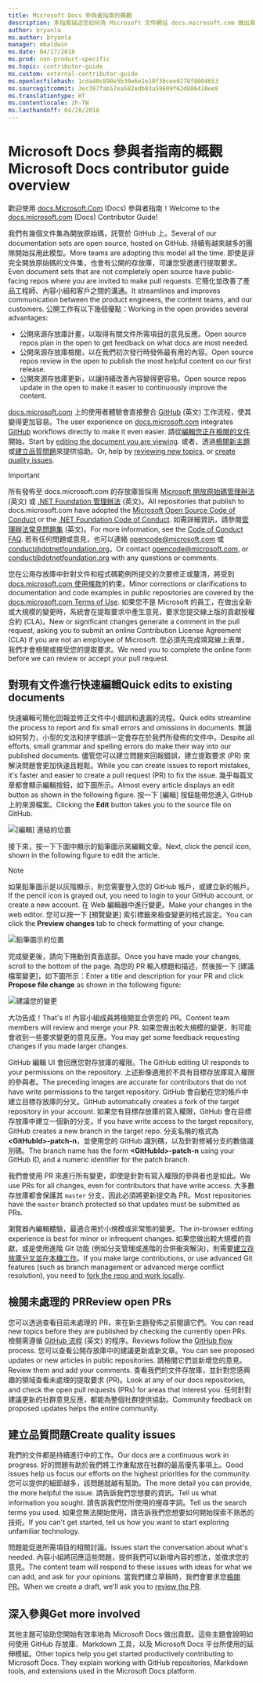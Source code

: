 ```yaml
---
title: Microsoft Docs 參與者指南的概觀
description: 本指南描述您如何為 Microsoft 文件網站 docs.microsoft.com 做出貢獻。
author: bryanla
ms.author: bryanla
manager: mbaldwin
ms.date: 04/17/2018
ms.prod: non-product-specific
ms.topic: contributor-guide
ms.custom: external-contributor-guide
ms.openlocfilehash: 1cda40c890e5b30e6e1e10f3bcee0278f8004653
ms.sourcegitcommit: 3ec397fab57ea582edb03a59609f62d886410ee8
ms.translationtype: HT
ms.contentlocale: zh-TW
ms.lasthandoff: 04/28/2018
---
```

# <a name="microsoft-docs-contributor-guide-overview"></a><span data-ttu-id="23890-103">Microsoft Docs 參與者指南的概觀</span><span class="sxs-lookup"><span data-stu-id="23890-103">Microsoft Docs contributor guide overview</span></span>

<span data-ttu-id="23890-104">歡迎使用 [docs.Microsoft.Com](https://docs.microsoft.com) (Docs) 參與者指南！</span><span class="sxs-lookup"><span data-stu-id="23890-104">Welcome to the [docs.microsoft.com](https://docs.microsoft.com) (Docs) Contributor Guide!</span></span>

<span data-ttu-id="23890-105">我們有幾個文件集為開放原始碼，託管於 GitHub 上。</span><span class="sxs-lookup"><span data-stu-id="23890-105">Several of our documentation sets are open source, hosted on GitHub.</span></span> <span data-ttu-id="23890-106">持續有越來越多的團隊開始採用此模型。</span><span class="sxs-lookup"><span data-stu-id="23890-106">More teams are adopting this model all the time.</span></span> <span data-ttu-id="23890-107">即使是非完全開放原始碼的文件集，也會有公開的存放庫，可讓您受邀進行提取要求。</span><span class="sxs-lookup"><span data-stu-id="23890-107">Even document sets that are not completely open source have public-facing repos where you are invited to make pull requests.</span></span> <span data-ttu-id="23890-108">它簡化並改善了產品工程師、內容小組和客戶之間的溝通。</span><span class="sxs-lookup"><span data-stu-id="23890-108">It streamlines and improves communication between the product engineers, the content teams, and our customers.</span></span> <span data-ttu-id="23890-109">公開工作有以下幾個優點：</span><span class="sxs-lookup"><span data-stu-id="23890-109">Working in the open provides several advantages:</span></span>

- <span data-ttu-id="23890-110">公開來源存放庫計畫，以取得有關文件所需項目的意見反應。</span><span class="sxs-lookup"><span data-stu-id="23890-110">Open source repos plan in the open to get feedback on what docs are most needed.</span></span>
- <span data-ttu-id="23890-111">公開來源存放庫檢閱，以在我們初次發行時發佈最有用的內容。</span><span class="sxs-lookup"><span data-stu-id="23890-111">Open source repos review in the open to publish the most helpful content on our first release.</span></span>
- <span data-ttu-id="23890-112">公開來源存放庫更新，以讓持續改善內容變得更容易。</span><span class="sxs-lookup"><span data-stu-id="23890-112">Open source repos update in the open to make it easier to continuously improve the content.</span></span>

<span data-ttu-id="23890-113">[docs.microsoft.com](https://docs.microsoft.com) 上的使用者體驗會直接整合 [GitHub](https://github.com) \(英文\) 工作流程，使其變得更加容易。</span><span class="sxs-lookup"><span data-stu-id="23890-113">The user experience on [docs.microsoft.com](https://docs.microsoft.com) integrates [GitHub](https://github.com) workflows directly to make it even easier.</span></span> <span data-ttu-id="23890-114">請從[編輯您正在檢閱的文件](#quick-edits-to-existing-documents)開始。</span><span class="sxs-lookup"><span data-stu-id="23890-114">Start by [editing the document you are viewing](#quick-edits-to-existing-documents).</span></span> <span data-ttu-id="23890-115">或者，透過[檢閱新主題](#review-open-prs)或[建立品質問題](#create-quality-issues)來提供協助。</span><span class="sxs-lookup"><span data-stu-id="23890-115">Or, help by [reviewing new topics](#review-open-prs), or [create quality issues](#create-quality-issues).</span></span>

> [!IMPORTANT]
> <span data-ttu-id="23890-116">所有發佈至 docs.microsoft.com 的存放庫皆採用 [Microsoft 開放原始碼管理辦法](https://opensource.microsoft.com/codeofconduct/) \(英文\) 或 [.NET Foundation 管理辦法](https://dotnetfoundation.org/code-of-conduct) \(英文\)。</span><span class="sxs-lookup"><span data-stu-id="23890-116">All repositories that publish to docs.microsoft.com have adopted the [Microsoft Open Source Code of Conduct](https://opensource.microsoft.com/codeofconduct/) or the [.NET Foundation Code of Conduct](https://dotnetfoundation.org/code-of-conduct).</span></span> <span data-ttu-id="23890-117">如需詳細資訊，請參閱[管理辦法常見問題集](https://opensource.microsoft.com/codeofconduct/faq/) \(英文\)。</span><span class="sxs-lookup"><span data-stu-id="23890-117">For more information, see the [Code of Conduct FAQ](https://opensource.microsoft.com/codeofconduct/faq/).</span></span> <span data-ttu-id="23890-118">若有任何問題或意見，也可以連絡 [opencode@microsoft.com](mailto:opencode@microsoft.com) 或 [conduct@dotnetfoundation.org](mailto:conduct@dotnetfoundation.org)。</span><span class="sxs-lookup"><span data-stu-id="23890-118">Or contact [opencode@microsoft.com](mailto:opencode@microsoft.com), or [conduct@dotnetfoundation.org](mailto:conduct@dotnetfoundation.org) with any questions or comments.</span></span><br>
>
> <span data-ttu-id="23890-119">您在公用存放庫中針對文件和程式碼範例所提交的次要修正或釐清，將受到 [docs.microsoft.com 使用條款](https://docs.microsoft.com/legal/termsofuse)的約束。</span><span class="sxs-lookup"><span data-stu-id="23890-119">Minor corrections or clarifications to documentation and code examples in public repositories are covered by the [docs.microsoft.com Terms of Use](https://docs.microsoft.com/legal/termsofuse).</span></span> <span data-ttu-id="23890-120">如果您不是 Microsoft 的員工，在做出全新或大規模的變更時，系統會在提取要求中產生意見，要求您提交線上版的貢獻授權合約 (CLA)。</span><span class="sxs-lookup"><span data-stu-id="23890-120">New or significant changes generate a comment in the pull request, asking you to submit an online Contribution License Agreement (CLA) if you are not an employee of Microsoft.</span></span> <span data-ttu-id="23890-121">您必須先完成填寫線上表單，我們才會檢閱或接受您的提取要求。</span><span class="sxs-lookup"><span data-stu-id="23890-121">We need you to complete the online form before we can review or accept your pull request.</span></span>

## <a name="quick-edits-to-existing-documents"></a><span data-ttu-id="23890-122">對現有文件進行快速編輯</span><span class="sxs-lookup"><span data-stu-id="23890-122">Quick edits to existing documents</span></span>

<span data-ttu-id="23890-123">快速編輯可簡化回報並修正文件中小錯誤和遺漏的流程。</span><span class="sxs-lookup"><span data-stu-id="23890-123">Quick edits streamline the process to report and fix small errors and omissions in documents.</span></span> <span data-ttu-id="23890-124">無論如何努力，小型的文法和拼字錯誤一定會存在於我們所發佈的文件中。</span><span class="sxs-lookup"><span data-stu-id="23890-124">Despite all efforts, small grammar and spelling errors do make their way into our published documents.</span></span> <span data-ttu-id="23890-125">儘管您可以建立問題來回報錯誤，建立提取要求 (PR) 來解決問題會更加快速且輕鬆。</span><span class="sxs-lookup"><span data-stu-id="23890-125">While you can create issues to report mistakes, it's faster and easier to create a pull request (PR) to fix the issue.</span></span> <span data-ttu-id="23890-126">幾乎每篇文章都會顯示編輯按鈕，如下圖所示。</span><span class="sxs-lookup"><span data-stu-id="23890-126">Almost every article displays an edit button as shown in the following figure.</span></span> <span data-ttu-id="23890-127">按一下 [編輯] 按鈕能帶您進入 GitHub 上的來源檔案。</span><span class="sxs-lookup"><span data-stu-id="23890-127">Clicking the **Edit** button takes you to the source file on GitHub.</span></span>

![[編輯] 連結的位置](./media/index/edit-article.png)

<span data-ttu-id="23890-129">接下來，按一下下圖中顯示的鉛筆圖示來編輯文章。</span><span class="sxs-lookup"><span data-stu-id="23890-129">Next, click the pencil icon, shown in the following figure to edit the article.</span></span>

> [!NOTE]
> <span data-ttu-id="23890-130">如果鉛筆圖示是以灰階顯示，則您需要登入您的 GitHub 帳戶，或建立新的帳戶。</span><span class="sxs-lookup"><span data-stu-id="23890-130">If the pencil icon is grayed out, you need to login to your GitHub account, or create a new account.</span></span> <span data-ttu-id="23890-131">在 Web 編輯器中進行變更。</span><span class="sxs-lookup"><span data-stu-id="23890-131">Make your changes in the web editor.</span></span> <span data-ttu-id="23890-132">您可以按一下 [預覽變更] 索引標籤來檢查變更的格式設定。</span><span class="sxs-lookup"><span data-stu-id="23890-132">You can click the **Preview changes** tab to check formatting of your change.</span></span>

![鉛筆圖示的位置](./media/index/editicon.png)

<span data-ttu-id="23890-134">完成變更後，請向下捲動到頁面底部。</span><span class="sxs-lookup"><span data-stu-id="23890-134">Once you have made your changes, scroll to the bottom of the page.</span></span> <span data-ttu-id="23890-135">為您的 PR 輸入標題和描述，然後按一下 [建議檔案變更]，如下圖所示：</span><span class="sxs-lookup"><span data-stu-id="23890-135">Enter a title and description for your PR and click **Propose file change** as shown in the following figure:</span></span>

![建議您的變更](./media/index/submit-pull-request.png)

<span data-ttu-id="23890-137">大功告成！</span><span class="sxs-lookup"><span data-stu-id="23890-137">That's it!</span></span> <span data-ttu-id="23890-138">內容小組成員將檢閱並合併您的 PR。</span><span class="sxs-lookup"><span data-stu-id="23890-138">Content team members will review and merge your PR.</span></span> <span data-ttu-id="23890-139">如果您做出較大規模的變更，則可能會收到一些要求變更的意見反應。</span><span class="sxs-lookup"><span data-stu-id="23890-139">You may get some feedback requesting changes if you made larger changes.</span></span>

<span data-ttu-id="23890-140">GitHub 編輯 UI 會回應您對存放庫的權限。</span><span class="sxs-lookup"><span data-stu-id="23890-140">The GitHub editing UI responds to your permissions on the repository.</span></span> <span data-ttu-id="23890-141">上述影像適用於不具有目標存放庫寫入權限的參與者。</span><span class="sxs-lookup"><span data-stu-id="23890-141">The preceding images are accurate for contributors that do not have write permissions to the target repository.</span></span> <span data-ttu-id="23890-142">GitHub 會自動在您的帳戶中建立目標存放庫的分叉。</span><span class="sxs-lookup"><span data-stu-id="23890-142">GitHub automatically creates a fork of the target repository in your account.</span></span> <span data-ttu-id="23890-143">如果您有目標存放庫的寫入權限，GitHub 會在目標存放庫中建立一個新的分支。</span><span class="sxs-lookup"><span data-stu-id="23890-143">If you have write access to the target repository, GitHub creates a new branch in the target repo.</span></span> <span data-ttu-id="23890-144">分支名稱的格式為 **\<GitHubId\>-patch-n**，並使用您的 GitHub 識別碼，以及針對修補分支的數值識別碼。</span><span class="sxs-lookup"><span data-stu-id="23890-144">The branch name has the form **\<GitHubId\>-patch-n** using your GitHub ID, and a numeric identifier for the patch branch.</span></span>

<span data-ttu-id="23890-145">我們會使用 PR 來進行所有變更，即使是針對有寫入權限的參與者也是如此。</span><span class="sxs-lookup"><span data-stu-id="23890-145">We use PRs for all changes, even for contributors that have write access.</span></span> <span data-ttu-id="23890-146">大多數存放庫都會保護其 `master` 分支，因此必須將更新提交為 PR。</span><span class="sxs-lookup"><span data-stu-id="23890-146">Most repositories have the `master` branch protected so that updates must be submitted as PRs.</span></span>

<span data-ttu-id="23890-147">瀏覽器內編輯體驗，最適合用於小規模或非常態的變更。</span><span class="sxs-lookup"><span data-stu-id="23890-147">The in-browser editing experience is best for minor or infrequent changes.</span></span> <span data-ttu-id="23890-148">如果您做出較大規模的貢獻，或是使用進階 Git 功能 (例如分支管理或進階的合併衝突解決)，則需要[建立存放庫分叉並在本機工作](how-to-write-workflows-major.md)。</span><span class="sxs-lookup"><span data-stu-id="23890-148">If you make large contributions, or use advanced Git features (such as branch management or advanced merge conflict resolution), you need to [fork the repo and work locally](how-to-write-workflows-major.md).</span></span>

## <a name="review-open-prs"></a><span data-ttu-id="23890-149">檢閱未處理的 PR</span><span class="sxs-lookup"><span data-stu-id="23890-149">Review open PRs</span></span>

<span data-ttu-id="23890-150">您可以透過查看目前未處理的 PR，來在新主題發佈之前閱讀它們。</span><span class="sxs-lookup"><span data-stu-id="23890-150">You can read new topics before they are published by checking the currently open PRs.</span></span> <span data-ttu-id="23890-151">檢閱需遵循 [GitHub 流程](https://guides.github.com/introduction/flow/) \(英文\) 的程序。</span><span class="sxs-lookup"><span data-stu-id="23890-151">Reviews follow the [GitHub flow](https://guides.github.com/introduction/flow/) process.</span></span> <span data-ttu-id="23890-152">您可以查看公開存放庫中的建議更新或新文章。</span><span class="sxs-lookup"><span data-stu-id="23890-152">You can see proposed updates or new articles in public repositories.</span></span> <span data-ttu-id="23890-153">請檢閱它們並新增您的意見。</span><span class="sxs-lookup"><span data-stu-id="23890-153">Review them and add your comments.</span></span> <span data-ttu-id="23890-154">查看我們的文件存放庫，並針對您感興趣的領域查看未處理的提取要求 (PR)。</span><span class="sxs-lookup"><span data-stu-id="23890-154">Look at any of our docs repositories, and check the open pull requests (PRs) for areas that interest you.</span></span> <span data-ttu-id="23890-155">任何針對建議更新的社群意見反應，都能為整個社群提供協助。</span><span class="sxs-lookup"><span data-stu-id="23890-155">Community feedback on proposed updates helps the entire community.</span></span>

## <a name="create-quality-issues"></a><span data-ttu-id="23890-156">建立品質問題</span><span class="sxs-lookup"><span data-stu-id="23890-156">Create quality issues</span></span>

<span data-ttu-id="23890-157">我們的文件都是持續進行中的工作。</span><span class="sxs-lookup"><span data-stu-id="23890-157">Our docs are a continuous work in progress.</span></span> <span data-ttu-id="23890-158">好的問題有助於我們將工作重點放在社群的最高優先事項上。</span><span class="sxs-lookup"><span data-stu-id="23890-158">Good issues help us focus our efforts on the highest priorities for the community.</span></span> <span data-ttu-id="23890-159">您可以提供的細節越多，該問題就越有幫助。</span><span class="sxs-lookup"><span data-stu-id="23890-159">The more detail you can provide, the more helpful the issue.</span></span> <span data-ttu-id="23890-160">請告訴我們您想要的資訊。</span><span class="sxs-lookup"><span data-stu-id="23890-160">Tell us what information you sought.</span></span> <span data-ttu-id="23890-161">請告訴我們您所使用的搜尋字詞。</span><span class="sxs-lookup"><span data-stu-id="23890-161">Tell us the search terms you used.</span></span> <span data-ttu-id="23890-162">如果您無法開始使用，請告訴我們您想要如何開始探索不熟悉的技術。</span><span class="sxs-lookup"><span data-stu-id="23890-162">If you can't get started, tell us how you want to start exploring unfamiliar technology.</span></span>

<span data-ttu-id="23890-163">問題能促進所需項目的相關討論。</span><span class="sxs-lookup"><span data-stu-id="23890-163">Issues start the conversation about what's needed.</span></span> <span data-ttu-id="23890-164">內容小組將回應這些問題，提供我們可以新增內容的想法，並徵求您的意見。</span><span class="sxs-lookup"><span data-stu-id="23890-164">The content team will respond to these issues with ideas for what we can add, and ask for your opinions.</span></span> <span data-ttu-id="23890-165">當我們建立草稿時，我們會要求您[檢閱 PR](#review-open-prs)。</span><span class="sxs-lookup"><span data-stu-id="23890-165">When we create a draft, we'll ask you to [review the PR](#review-open-prs).</span></span>

## <a name="get-more-involved"></a><span data-ttu-id="23890-166">深入參與</span><span class="sxs-lookup"><span data-stu-id="23890-166">Get more involved</span></span>

<span data-ttu-id="23890-167">其他主題可協助您開始有效率地為 Microsoft Docs 做出貢獻。這些主題會說明如何使用 GitHub 存放庫、Markdown 工具，以及 Microsoft Docs 平台所使用的延伸模組。</span><span class="sxs-lookup"><span data-stu-id="23890-167">Other topics help you get started productively contributing to Microsoft Docs. They explain working with GitHub repositories, Markdown tools, and extensions used in the Microsoft Docs platform.</span></span>
